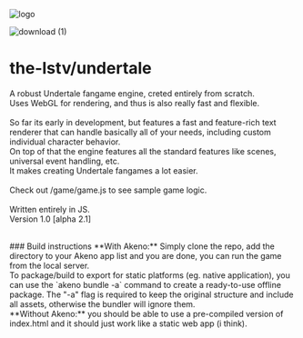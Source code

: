 
![logo](https://github.com/user-attachments/assets/b58d2d97-1eda-449b-98ef-a2b5df78ae51)

![download (1)](https://github.com/user-attachments/assets/5001d623-c373-41a9-941d-92f457b30fd1)

# the-lstv/undertale

A robust Undertale fangame engine, creted entirely from scratch.<br>
Uses WebGL for rendering, and thus is also really fast and flexible.<br><br>
So far its early in development, but features a fast and feature-rich text renderer that can handle basically all of your needs, including custom individual character behavior.<br>
On top of that the engine features all the standard features like scenes, universal event handling, etc.<br>
It makes creating Undertale fangames a lot easier.
<br><br>
Check out /game/game.js to see sample game logic.
<br><br>Written entirely in JS.<br>
Version 1.0 [alpha 2.1]

<br>
### Build instructions
**With Akeno:** Simply clone the repo, add the directory to your Akeno app list and you are done, you can run the game from the local server.<br>
To package/build to export for static platforms (eg. native application), you can use the `akeno bundle -a` command to create a ready-to-use offline package. The "-a" flag is required to keep the original structure and include all assets, otherwise the bundler will ignore them.<br>
**Without Akeno:** you should be able to use a pre-compiled version of index.html and it should just work like a static web app (i think).
